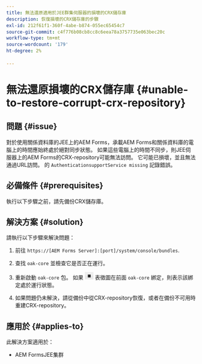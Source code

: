 ```yaml
---
title: 無法還原適用於JEE群集伺服器的損壞的CRX儲存庫
description: 恢復損壞的CRX儲存庫的步驟
exl-id: 212f61f1-360f-4abe-b874-055ec65454c7
source-git-commit: c4f776b08cb8cc8c6eea78a3757735e063bec20c
workflow-type: tm+mt
source-wordcount: '179'
ht-degree: 2%

---
```


# 無法還原損壞的CRX儲存庫 {#unable-to-restore-corrupt-crx-repository}

## 問題 {#issue}

對於使用關係資料庫的JEE上的AEM Forms，承載AEM Forms和關係資料庫的電腦上的時間應始終處於絕對同步狀態。 如果這些電腦上的時間不同步，則JEE伺服器上的AEM Forms的CRX-repository可能無法訪問。 它可能已損壞，並且無法通過URL訪問。 的 `AuthenticationsupportService missing` 記錄錯誤。

## 必備條件 {#prerequisites}

執行以下步驟之前，請先備份CRX儲存庫。

## 解決方案 {#solution}

請執行以下步驟來解決問題：
1. 前往  `https://[AEM Forms Server]:[port]/system/console/bundles`.

1. 查找 `oak-core` 並檢查它是否正在運行。

1. 重新啟動 `oak-core` 包。 如果  ![暫停按鈕](/help/forms/using/assets/stop.png) 表徵圖在前面 `oak-core` 綁定，則表示該綁定處於運行狀態。

1. 如果問題仍未解決，請從備份中從CRX-repository恢復，或者在備份不可用時重建CRX-repository。


## 應用於 {#applies-to}

此解決方案適用於：

* AEM FormsJEE集群